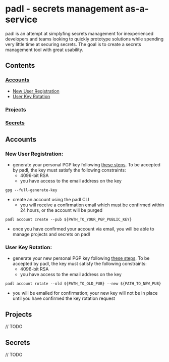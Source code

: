 # padl - secrets management as-a-service

padl is an attempt at simplyfing secrets management for inexperienced developers and teams looking to quickly prototype solutions while spending very little time at securing secrets. The goal is to create a secrets management tool with great usability.

## Contents

### [Accounts](#accounts)
* [New User Registration](#new-user-registration)
* [User Key Rotation](#user-key-rotation)

### [Projects](#projects)

### [Secrets](#secrets)

## Accounts

### New User Registration:

- generate your personal PGP key following [these steps](http://irtfweb.ifa.hawaii.edu/~lockhart/gpg/). To be accepted by padl, the key must satisfy the following constraints:
	- 4096-bit RSA
	- you have access to the email address on the key

```
gpg --full-generate-key
``` 

- create an account using the padl CLI
	- you will receive a confirmation email which must be confirmed within 24 hours, or the account will be purged

```
padl account create --pub ${PATH_TO_YOUR_PGP_PUBLIC_KEY}
```

- once you have confirmed your account via email, you will be able to manage projects and secrets on padl


### User Key Rotation:

- generate your new personal PGP key following [these steps](http://irtfweb.ifa.hawaii.edu/~lockhart/gpg/). To be accepted by padl, the key must satisfy the following constraints:
	- 4096-bit RSA
	- you have access to the email address on the key

```
padl account rotate --old ${PATH_TO_OLD_PUB} --new ${PATH_TO_NEW_PUB}
```

- you will be emailed for confirmation; your new key will not be in place until you have confirmed the key rotation request

## Projects

// TODO

## Secrets

// TODO
